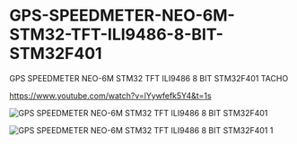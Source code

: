 # GPS-SPEEDMETER-NEO-6M-STM32-TFT-ILI9486-8-BIT-STM32F401
GPS SPEEDMETER NEO-6M STM32 TFT ILI9486 8 BIT STM32F401 TACHO

https://www.youtube.com/watch?v=lYywfefk5Y4&t=1s

![GPS SPEEDMETER NEO-6M STM32 TFT ILI9486 8 BIT STM32F401](https://github.com/offpic/GPS-SPEEDMETER-NEO-6M-STM32-TFT-ILI9486-8-BIT-STM32F401/assets/31142397/d075ddf8-ad05-4c66-b79b-32e7c9e2942c)

![GPS SPEEDMETER NEO-6M STM32 TFT ILI9486 8 BIT STM32F401 1](https://github.com/offpic/GPS-SPEEDMETER-NEO-6M-STM32-TFT-ILI9486-8-BIT-STM32F401/assets/31142397/a3f86eca-0d39-49b7-aa38-b89bc8b57f7c)
